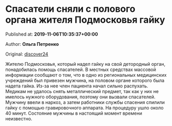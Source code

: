 
# Спасатели сняли с полового органа жителя Подмосковья гайку

Published at: **2019-11-06T10:35:37+00:00**

Author: **Ольга Петренко**

Original: [discover24](https://discover24.ru/2019/11/spasateli-snyali-s-polovogo-organa-zhitelya-podmoskovya-gayku/)

Жителю Подмосковья, который надел гайку на свой детородный орган, понадобилась помощь спасателей.
В местных средствах массовой информации сообщают о том, что в одно из региональных медицинских учреждений был привезен мужчина, на половом органе которого была надета гайка. Из-за нее член пациента начал сильно распухать. Медикам не удалось снять металлический предмет, так как у них не имелось нужного оборудования, поэтому они вызвали спасателей.
Мужчину ввели в наркоз, а затем работники службы спасения спилили гайку с помощью гравировочного аппарата. На процедуру ушло около 40 минут. Состояние мужчины в настоящий момент времени неизвестно.
